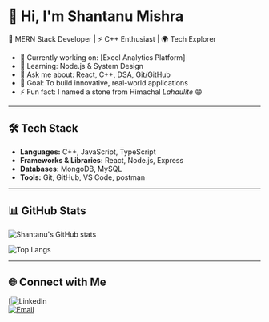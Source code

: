 # 👋 Hi, I'm Shantanu Mishra  

🚀 MERN Stack Developer | ⚡ C++ Enthusiast | 🌍 Tech Explorer  

- 🔭 Currently working on: [Excel Analytics Platform] 
- 🌱 Learning: Node.js & System Design  
- 💬 Ask me about: React, C++, DSA, Git/GitHub  
- 🎯 Goal: To build innovative, real-world applications  
- ⚡ Fun fact: I named a stone from Himachal *Lahaulite* 😄  

---

## 🛠️ Tech Stack

- **Languages:** C++, JavaScript, TypeScript  
- **Frameworks & Libraries:** React, Node.js, Express  
- **Databases:** MongoDB, MySQL  
- **Tools:** Git, GitHub, VS Code, postman

---

## 📊 GitHub Stats

![Shantanu's GitHub stats](https://github-readme-stats.vercel.app/api?username=shantanu-mishra&show_icons=true&theme=radical)

![Top Langs](https://github-readme-stats.vercel.app/api/top-langs/?username=shantanu-mishra&layout=compact&theme=radical)

---

## 🌐 Connect with Me  

[![LinkedIn](www.linkedin.com/in/shantanumishra21)  
[![Email](https://img.shields.io/badge/Email-red?logo=gmail&logoColor=white)](mailto:shanmishra2114@gmail.com)
